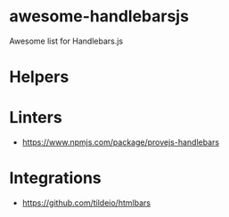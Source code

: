 # awesome-handlebarsjs
Awesome list for Handlebars.js

# Helpers

# Linters
- https://www.npmjs.com/package/provejs-handlebars

# Integrations
- https://github.com/tildeio/htmlbars
